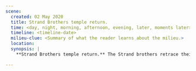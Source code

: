 ```yaml
---
scene:
  created: 02 May 2020
  title: Strand Brothers temple return.
  time: <day, night, morning, afternoon, evening, later, moments later>
  timeline: <timeline-date>
  milieu-clue: <Summary of what the reader learns about the milieu.>
  location:
  synopsis: |
    **Strand Brothers temple return.** The Strand brothers retrace their steps to the Temple; grab a bunch of tech and head to Philadelphia.

---
```


